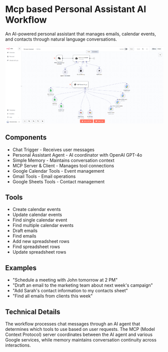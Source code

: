 # Mcp based Personal Assistant AI Workflow

An AI-powered personal assistant that manages emails, calendar events, and contacts through natural language conversations.

![Workflow Screenshot](../images/mcp-personal-assistant.png)

## Components

* Chat Trigger - Receives user messages
* Personal Assistant Agent - AI coordinator with OpenAI GPT-4o
* Simple Memory - Maintains conversation context
* MCP Server & Client - Manages tool connections
* Google Calendar Tools - Event management
* Gmail Tools - Email operations
* Google Sheets Tools - Contact management

## Tools

* Create calendar events
* Update calendar events
* Find single calendar event
* Find multiple calendar events
* Draft emails
* Find emails
* Add new spreadsheet rows
* Find spreadsheet rows
* Update spreadsheet rows

## Examples

* "Schedule a meeting with John tomorrow at 2 PM"
* "Draft an email to the marketing team about next week's campaign"
* "Add Sarah's contact information to my contacts sheet"
* "Find all emails from clients this week"

## Technical Details

The workflow processes chat messages through an AI agent that determines which tools to use based on user requests. The MCP (Model Context Protocol) server coordinates between the AI agent and various Google services, while memory maintains conversation continuity across interactions.